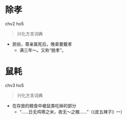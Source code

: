 # 除孝
chv2 ho5
> 兴化方言词典
- 民俗，尊亲属死后，晚辈要戴孝
  - 满三年～。又称“脱孝”。

# 鼠耗
chv3 ho5
> 兴化方言词典
- 在存放的粮食中被鼠类吃掉的部分
  - “……日无鸡啄之米，夜无～之粮……”（《皮五辣子》一）
